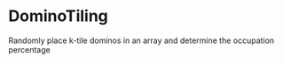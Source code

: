 DominoTiling
============

Randomly place k-tile dominos in an array and determine the occupation percentage
